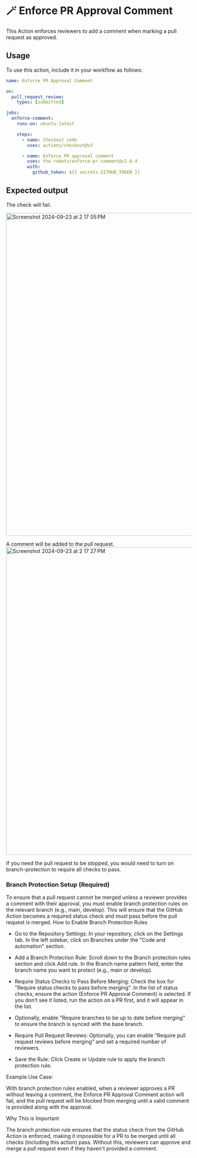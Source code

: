 # 🪄 Enforce PR Approval Comment

This Action enforces reviewers to add a comment when marking a pull request as approved.

## Usage

To use this action, include it in your workflow as follows:

```yaml
name: Enforce PR Approval Comment

on:
  pull_request_review:
    types: [submitted]

jobs:
  enforce-comment:
    runs-on: ubuntu-latest

    steps:
      - name: Checkout code
        uses: actions/checkout@v3

      - name: Enforce PR approval comment
        uses: the-robots/enforce-pr-comment@v1.0.4
        with:
          github_token: ${{ secrets.GITHUB_TOKEN }}
```

## Expected output

The check will fail.

<img width="879" alt="Screenshot 2024-09-23 at 2 17 05 PM" src="https://github.com/user-attachments/assets/b8d2dbb1-2636-4974-b0a9-d4d47ac5b5e7">

A comment will be added to the pull request.
<img width="838" alt="Screenshot 2024-09-23 at 2 17 27 PM" src="https://github.com/user-attachments/assets/86c44cb6-bd07-4f12-a3f4-8f5247949f5b">

If you need the pull request to be stopped, you would need to turn on branch-protection to require all checks to pass.

### Branch Protection Setup (Required)

To ensure that a pull request cannot be merged unless a reviewer provides a comment with their approval, you must enable branch protection rules on the relevant branch (e.g., main, develop). This will ensure that the GitHub Action becomes a required status check and must pass before the pull request is merged.
How to Enable Branch Protection Rules

- Go to the Repository Settings:
   In your repository, click on the Settings tab.
   In the left sidebar, click on Branches under the "Code and automation" section.

- Add a Branch Protection Rule:
   Scroll down to the Branch protection rules section and click Add rule.
   In the Branch name pattern field, enter the branch name you want to protect (e.g., main or develop).

- Require Status Checks to Pass Before Merging:
   Check the box for "Require status checks to pass before merging".
   In the list of status checks, ensure the action (Enforce PR Approval Comment) is selected. If you don’t see it listed, run the action on a PR first, and it will appear in the list.

- Optionally, enable "Require branches to be up to date before merging" to ensure the branch is synced with the base branch.

- Require Pull Request Reviews:
   Optionally, you can enable "Require pull request reviews before merging" and set a required number of reviewers.

- Save the Rule:
        Click Create or Update rule to apply the branch protection rule.

Example Use Case:

With branch protection rules enabled, when a reviewer approves a PR without leaving a comment, the Enforce PR Approval Comment action will fail, and the pull request will be blocked from merging until a valid comment is provided along with the approval.

Why This is Important

The branch protection rule ensures that the status check from the GitHub Action is enforced, making it impossible for a PR to be merged until all checks (including this action) pass. Without this, reviewers can approve and merge a pull request even if they haven't provided a comment.
